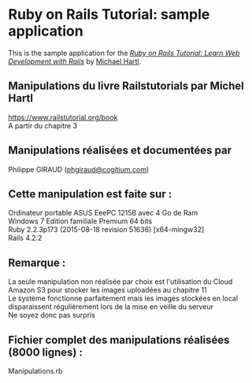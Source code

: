 # Ruby on Rails Tutorial: sample application
This is the sample application for the
[*Ruby on Rails Tutorial:
Learn Web Development with Rails*](http://www.railstutorial.org/)
by [Michael Hartl](http://www.michaelhartl.com/).

## Manipulations du livre Railstutorials par Michel Hartl
https://www.railstutorial.org/book  
A partir du chapitre 3

## Manipulations réalisées et documentées par
Philippe GIRAUD (phgiraud@cogitium.com)

## Cette manipulation est faite sur :
Ordinateur portable ASUS EeePC 1215B avec 4 Go de Ram  
Windows 7 Edition familiale Premium 64 bits  
Ruby 2.2.3p173 (2015-08-18 revision 51636) [x64-mingw32]  
Rails 4.2.2

## Remarque :
La seule manipulation non réalisée par choix est l'utilisation du Cloud Amazon S3
pour stocker les images uploadées au chapitre 11  
Le système fonctionne parfaitement mais les images stockées en local
disparaissent régulièrement lors de la mise en veille du serveur  
Ne soyez donc pas surpris

## Fichier complet des manipulations réalisées (8000 lignes) : 
Manipulations.rb
